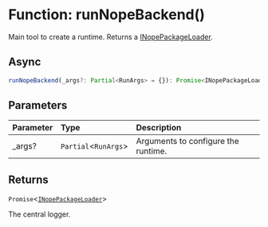 # Function: runNopeBackend()

Main tool to create a runtime. Returns a [INopePackageLoader](../../types/namespaces/nope/interfaces/interface.INopePackageLoader.md).

## Async

```ts
runNopeBackend(_args?: Partial<RunArgs> = {}): Promise<INopePackageLoader>
```

## Parameters

| Parameter | Type                   | Description                         |
| :-------- | :--------------------- | :---------------------------------- |
| \_args?   | `Partial`<`RunArgs`\> | Arguments to configure the runtime. |

## Returns

`Promise`<[`INopePackageLoader`](../../types/namespaces/nope/interfaces/interface.INopePackageLoader.md)\>

The central logger.
